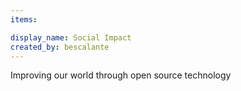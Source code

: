 ```yaml
---
items:

display_name: Social Impact
created_by: bescalante
---
```

Improving our world through open source technology
